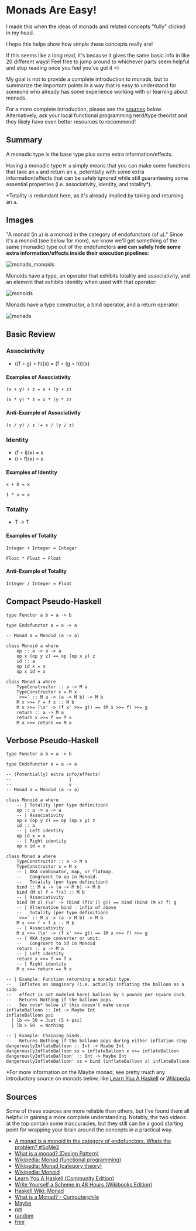# Monads Are Easy!

I made this when the ideas of monads and related concepts "fully" clicked in my head.

I hope this helps show how simple these concepts really are!

If this seems like a long read, it's because it gives the same basic info in like 20
different ways! Feel free to jump around to whichever parts seem helpful and stop
reading once you feel you've got it =)

My goal is not to provide a complete introduction to monads, but to summarize the
important points in a way that is easy to understand for someone who already has some
experience working with or learning about monads.

For a more complete introduction, please see the [sources](#Sources) below. Alternatively,
ask your local functional programming nerd/type theorist and they likely have even better
resources to recommend!

## Summary

A monadic type is the base type plus some extra information/effects.

Having a monadic type `M a` simply means that you can make some functions that take an `a`
and return an `a`, potentially with some extra information/effects that can be safely ignored
while still guaranteeing some essential properties (i.e. associativity, identity, and
totality*).

*Totality is redundant here, as it's already implied by taking and returning an `a`.

## Images

"A monad (in `a`) is a monoid in the category of endofunctors (of `a`)." Since it's a monoid
(see below for more), we know we'll get something of the same (monadic) type out of the endofunctors
**and can safely hide some extra information/effects inside their execution pipelines**:

![monads_monoids](https://github.com/user-attachments/assets/4d4e2715-8fca-4eb9-9536-9e9fe0f0e956)

Monoids have a type, an operator that exhibits totality and associativity, and an element
that exhibits identity when used with that operator:

![monoids](https://github.com/user-attachments/assets/d13d4c3a-18a3-440f-8126-1fb48700215b)

Monads have a type constructor, a bind operator, and a return operator:

![monads](https://github.com/user-attachments/assets/ecd2e356-944f-4035-be6a-e42743e4bd04)

## Basic Review

### Associativity

- ((f ∘ g) ∘ h)(x) = (f ∘ (g ∘ h))(x)

#### Examples of Associativity

    (x + y) + z = x + (y + z)

    (x * y) * z = x * (y * z)

#### Anti-Example of Associativity

    (x / y) / z != x / (y / z)

### Identity

- (f ∘ i)(x) = x
- (i ∘ f)(x) = x

#### Examples of Identity

    x + 0 = x

    1 * x = x

### Totality

- T -> T

#### Examples of Totality

    Integer + Integer = Integer

    Float * Float = Float

#### Anti-Example of Totality

    Integer / Integer = Float
    
## Compact Pseudo-Haskell

    type Functor a b = a -> b

    type Endofunctor a = a -> a

    -- Monad a = Monoid (a -> a)

    class Monoid a where
        op :: a -> a -> a
        op x (op y z) == op (op x y) z
        id :: a
        op id x = x
        op x id = x

    class Monad a where
        TypeConstructor :: a -> M a
        TypeConstructor x = M x
        `>>=` :: M a -> (a -> M b) -> M b
        M x >>= f = f x :: M b
        M x >>= (\x' -> (f x' >>= g)) == (M x >>= f) >>= g
        return :: a -> M a
        return x >>= f == f x
        M x >>= return == M x

## Verbose Pseudo-Haskell

    type Functor a b = a -> b

    type Endofunctor a = a -> a

    -- (Potentially) extra info/effects!
    --                      |
    --                      v  
    -- Monad a = Monoid (a -> a)
    
    class Monoid a where
        -- | Totality (per type definition)
        op :: a -> a -> a
        -- | Associativity
        op x (op y z) == op (op x y) z
        id :: a
        -- | Left identity
        op id x = x
        -- | Right identity
        op x id = x

    class Monad a where
        TypeConstructor :: a -> M a
        TypeConstructor x = M x
        -- | AKA combinator, map, or flatmap.
        --   Congruent to op in Monoid.
        --   Totality (per type definition)   
        bind :: M a -> (a -> M b) -> M b
        bind (M x) f = f(x) :: M b
        -- | Associativity
        bind (M x) (\x' -> (bind (f(x')) g)) == bind (bind (M x) f) g
        -- | Alternative bind - infix of above
        --   Totality (per type definition)   
        `>>=` :: M a -> (a -> M b) -> M b
        M x >>= f = f x :: M b
        -- | Associativity
        M x >>= (\x' -> (f x' >>= g)) == (M x >>= f) >>= g
        -- | AKA type converter or unit.
        --   Congruent to id in Monoid
        return :: a -> M a
        -- | Left identity
        return x >>= f == f x
        -- | Right identity
        M x >>= return == M x
            
    -- | Example: Function returning a monadic type.
    --   Inflates an imaginary (i.e. actually inflating the balloon as a side
    --   effect is not modeled here) balloon by 5 pounds per square inch.
    --   Returns Nothing if the balloon pops.
    --   See note* below if this doesn't make sense
    inflateBalloon :: Int -> Maybe Int
    inflateBalloon psi
      | lb <= 50 = Just (5 + psi)
      | lb > 50  = Nothing

    -- | Example: Chaining binds.
    --   Returns Nothing if the balloon pops during either inflation step
    dangerouslyInflateBalloon :: Int -> Maybe Int
    dangerouslyInflateBalloon xs = inflateBalloon x >>= inflateBalloon
    dangerouslyInflateBalloon' :: Int -> Maybe Int
    dangerouslyInflateBalloon' xs = bind (inflateBalloon x) inflateBalloon

*For more information on the Maybe monad, see pretty much any introductory
source on monads below, like [Learn You A Haskell](https://learnyouahaskell.github.io/a-fistful-of-monads.html#getting-our-feet-wet-with-maybe)
or [Wikipedia](https://en.wikipedia.org/wiki/Monad_(functional_programming)#Overview)

## Sources

Some of these sources are more reliable than others, but I've found them
all helpful in gaining a more complete understanding. Notably, the two videos
at the top contain some inaccuracies, but they still can be a good starting point for
wrapping your brain around the concepts in a practical way.

- [A monad is a monoid in the category of endofunctors. Whats the problem? #SoMe2](https://www.youtube.com/watch?v=ENo_B8CZNRQ)
- [What is a monad? (Design Pattern)](https://www.youtube.com/watch?v=VgA4wCaxp-Q)
- [Wikipedia: Monad (functional programming)](https://en.wikipedia.org/wiki/Monad_(functional_programming))
- [Wikipedia: Monad (category theory)](https://en.wikipedia.org/wiki/Monad_(category_theory))
- [Wikipedia: Monoid](https://en.wikipedia.org/wiki/Monoid)
- [Learn You A Haskell (Community Edition)](https://learnyouahaskell.github.io/)
- [Write Yourself a Scheme in 48 Hours (Wikibooks Edition)](https://en.wikibooks.org/wiki/Write_Yourself_a_Scheme_in_48_Hours)
- [Haskell Wiki: Monad](https://wiki.haskell.org/index.php?title=Monad)
- [What is a Monad? - Computerphile](https://www.youtube.com/watch?v=t1e8gqXLbsU)
- [Maybe](https://hackage.haskell.org/package/ghc-internal-9.1201.0/docs/src/GHC.Internal.Data.Maybe.html#maybe)
- [mtl](https://github.com/haskell/mtl)
- [random](https://github.com/haskell/random)
- [free](https://github.com/ekmett/free)
